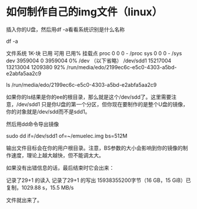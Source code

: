 # 如何制作自己的img文件（linux）
插入你的U盘，然后用df -a看看系统识别是什么名称

df -a

文件系统           1K-块      已用      可用 已用% 挂载点
proc                   0         0         0     - /proc
sys                    0         0         0     - /sys
dev              3959004         0   3959004    0% /dev
（以下省略）
/dev/sdd1       15217004  13213004   1209380   92% /run/media/edo/2199ec6c-e5c0-4303-a5bd-e2abfa5aa2c9

ls /run/media/edo/2199ec6c-e5c0-4303-a5bd-e2abfa5aa2c9

如果你的ls结果是你的ee的根目录，那么就是这个/dev/sdd了。这里需要注意，/dev/sdd1 只是你U盘的第一个分区，但你现在要制作的是整个U盘的镜像，你的对象就是/dev/sdd而不是sdd1。

然后用dd命令导出镜像

sudo dd if=/dev/sdd1 of=~/emuelec.img bs=512M

输出文件目标会在你的用户根目录。注意，BS参数的大小会影响到你的镜像的制作速度，理论上越大越快，但不能调太大。

如果没有出错信息的话，最后结束时它会出来：

记录了29+1 的读入
记录了29+1 的写出
15938355200字节（16 GB，15 GiB）已复制，1029.88 s，15.5 MB/s

文件就出来了。
